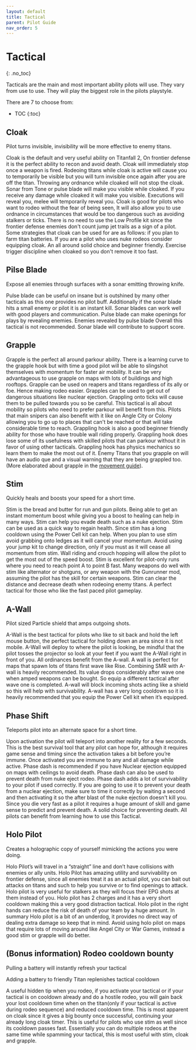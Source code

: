 ```yaml
---
layout: default
title: Tactical
parent: Pilot Guide
nav_order: 5
---
```


# Tactical

{: .no_toc}

Tacticals are the main and most important ability pilots will use. They vary from use to use. They will play the biggest role in the pilots playstyle.

There are 7 to choose from:

- TOC
  {:toc}

## Cloak

Pilot turns invisible, invisibility will be more effective to enemy titans.

Cloak is the default and very useful ability on Titanfall 2, On frontier defense it is the perfect ability to recon and avoid death. Cloak will immediately stop once a weapon is fired. Rodeoing titans while cloak is active will cause you to temporarily be visible but you will turn invisible once again after you are off the titan. Throwing any ordnance while cloaked will not stop the cloak. Sonar from Tone or pulse blade will make you visible while cloaked. If you receive any damage while cloaked it will make you visible. Executions will reveal you, melee will temporarily reveal you. Cloak is good for pilots who want to rodeo without the fear of being seen, It will also allow you to use ordnance in circumstances that would be too dangerous such as avoiding stalkers or ticks. There is no need to use the Low Profile kit since the frontier defense enemies don't count jump jet trails as a sign of a pilot. Some strategies that cloak can be used for are as follows: if you plan to farm titan batteries. If you are a pilot who uses nuke rodeos consider equipping cloak. An all around solid choice and beginner friendly. Exercise trigger discipline when cloaked so you don't remove it too fast.

## Pilse Blade

Expose all enemies through surfaces with a sonar emitting throwing knife.

Pulse blade can be useful on insane but is outshined by many other tacticals as this one provides no pilot buff. Additionally if the sonar blade hits a small enemy or pilot it is an instant kill. Sonar blades can work well with good players and communication. Pulse blade can make openings for plays by revealing enemies. Enemies revealed by pulse blade Overall this tactical is not recommended. Sonar blade will contribute to support score.

## Grapple

Grapple is the perfect all around parkour ability. There is a learning curve to the grapple hook but with time a good pilot will be able to slingshot themselves with momentum for faster air mobility. It can be very advantageous to use grapple on maps with lots of buildings and high rooftops. Grapple can be used on reapers and titans regardless of its ally or foe. Hence making rodeo easier. Grapples can be used to get out of dangerous situations like nuclear ejection. Grappling onto ticks will cause them to be pulled towards you so be careful. This tactical is all about mobility so pilots who need to prefer parkour will benefit from this. Pilots that main snipers can also benefit with it like on Angle City or Colony allowing you to go up to places that can't be reached or that will take considerable time to reach. Grappling hook is also a good beginner friendly ability for those who have trouble wall riding properly. Grappling hook does lose some of its usefulness with skilled pilots that can parkour without it in favor of using other tacticals. Grappling hook has physics mechanics so learn them to make the most out of it. Enemy Titans that you grapple on will have an audio que and a visual warning that they are being grappled too. (More elaborated about grapple in the [movement guide]).

## Stim

Quickly heals and boosts your speed for a short time.

Stim is the bread and butter for run and gun pilots. Being able to get an instant momentum boost while giving you a boost to healing can help in many ways. Stim can help you evade death such as a nuke ejection. Stim can be used as a quick way to regain health. Since stim has a long cooldown using the Power Cell kit can help. When you plan to use stim avoid grabbing onto ledges as it will cancel your momentum. Avoid using your jump kit to change direction, only if you must as it will cease all momentum from stim. Wall riding and crouch hopping will allow the pilot to get the most out of the speed boost. Stim is excellent for pilot-only runs where you need to reach point A to point B fast. Many weapons do well with stim like alternator or shotguns, or any weapon with the Gunrunner mod, assuming the pilot has the skill for certain weapons. Stim can clear the distance and decrease death when rodeoing enemy titans. A perfect tactical for those who like the fast paced pilot gameplay.

## A-Wall

Pilot sized Particle shield that amps outgoing shots.

A-Wall is the best tactical for pilots who like to sit back and hold the left mouse button, the perfect tactical for holding down an area since it is not mobile. A-Wall will deploy to where the pilot is looking, be mindful that the pilot tosses the projector so look at your feet if you want the A-Wall right in front of you. All ordinances benefit from the A-wall. A wall is perfect for maps that spawn lots of titans first wave like Rise. Combining SMR with A-wall is heavily recommended. Its value drops considerably after wave one when amped weapons can be bought. So equip a different tactical after wave one is completed. A-wall will block incoming shots acting like a shield so this will help with survivability. A-wall has a very long cooldown so it is heavily recommended that you equip the Power Cell kit when it’s equipped.

## Phase Shift

Teleports pilot into an alternate space for a short time.

Upon activation the pilot will teleport into another reality for a few seconds. This is the best survival tool that any pilot can hope for, although it requires game sense and timing since the activation takes a bit before you’re immune. Once activated you are immune to any and all damage while active. Phase dash is recommended if you have Nuclear ejection equipped on maps with ceilings to avoid death. Phase dash can also be used to prevent death from nuke eject rodeo. Phase dash adds a lot of survivability to your pilot if used correctly. If you are going to use it to prevent your death from a nuclear ejection, make sure to time it correctly by waiting a second and then activating it so the after blast of the nuke ejection doesn't kill you. Since you die very fast as a pilot it requires a huge amount of skill and game sense to predict and prevent death. A solid choice for preventing death. All pilots can benefit from learning how to use this Tactical.

## Holo Pilot

Creates a holographic copy of yourself mimicking the actions you were doing.

Holo Pilot’s will travel in a “straight” line and don’t have collisions with enemies or ally units. Holo Pilot has amazing utility and survivability on frontier defense, since all enemies treat it as an actual pilot, you can bait out attacks on titans and such to help you survive or to find openings to attack. Holo pilot is very useful for stalkers as they will focus their EPG shots at them instead of you. Holo pilot has 2 charges and it has a very short cooldown making this a very good distraction tactical. Holo pilot in the right hands can reduce the risk of death of your team by a huge amount. In summary Holo pilot is a bit of an underdog, it provides no direct way of dealing extra damage so keep that in mind. Avoid using holo pilot on maps that require lots of moving around like Angel City or War Games, instead a good stim or grapple will do better.

## (Bonus information) Rodeo cooldown bounty

Pulling a battery will instantly refresh your tactical

Adding a battery to friendly Titan replenishes tactical cooldown

A useful hidden tip when you rodeo, if you activate your tactical or if your tactical is on cooldown already and do a hostile rodeo, you will gain back your lost cooldown time when on the titan(only if your tactical is active during rodeo sequence) and reduced cooldown time. This is most apparent on cloak since it gives a big bounty once successful, continuing your already long cloak timer. This is useful for pilots who use stim as well since its cooldown passes fast. Essentially you can do multiple rodeos at the same time while spamming your tactical, this is most useful with stim, cloak and grapple.

[movement guide]: /frontier-biz/pilotguide/
